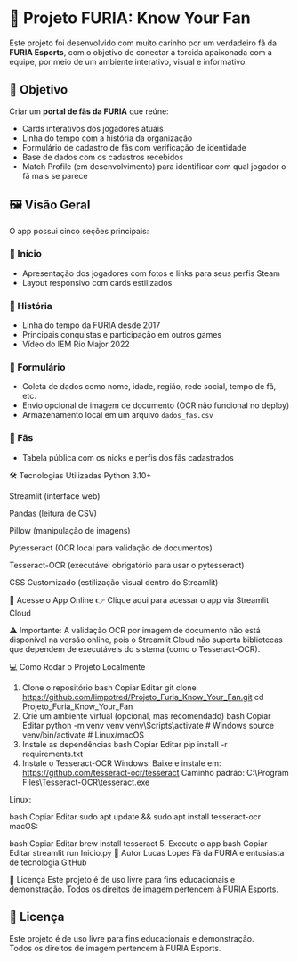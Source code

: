 # 🐾 Projeto FURIA: Know Your Fan

Este projeto foi desenvolvido com muito carinho por um verdadeiro fã da **FURIA Esports**, com o objetivo de conectar a torcida apaixonada com a equipe, por meio de um ambiente interativo, visual e informativo.


## 🎯 Objetivo

Criar um **portal de fãs da FURIA** que reúne:
- Cards interativos dos jogadores atuais
- Linha do tempo com a história da organização
- Formulário de cadastro de fãs com verificação de identidade
- Base de dados com os cadastros recebidos
- Match Profile (em desenvolvimento) para identificar com qual jogador o fã mais se parece


## 🖼️ Visão Geral

O app possui cinco seções principais:

### 🔸 Início
- Apresentação dos jogadores com fotos e links para seus perfis Steam
- Layout responsivo com cards estilizados

### 🔸 História
- Linha do tempo da FURIA desde 2017
- Principais conquistas e participação em outros games
- Vídeo do IEM Rio Major 2022

### 🔸 Formulário
- Coleta de dados como nome, idade, região, rede social, tempo de fã, etc.
- Envio opcional de imagem de documento (OCR não funcional no deploy)
- Armazenamento local em um arquivo `dados_fas.csv`

### 🔸 Fãs
- Tabela pública com os nicks e perfis dos fãs cadastrados


🛠️ Tecnologias Utilizadas
Python 3.10+

Streamlit (interface web)

Pandas (leitura de CSV)

Pillow (manipulação de imagens)

Pytesseract (OCR local para validação de documentos)

Tesseract-OCR (executável obrigatório para usar o pytesseract)

CSS Customizado (estilização visual dentro do Streamlit)

🚀 Acesse o App Online
👉 Clique aqui para acessar o app via Streamlit Cloud

⚠️ Importante: A validação OCR por imagem de documento não está disponível na versão online, pois o Streamlit Cloud não suporta bibliotecas que dependem de executáveis do sistema (como o Tesseract-OCR).

💻 Como Rodar o Projeto Localmente
1. Clone o repositório
bash
Copiar
Editar
git clone https://github.com/limpotred/Projeto_Furia_Know_Your_Fan.git
cd Projeto_Furia_Know_Your_Fan
2. Crie um ambiente virtual (opcional, mas recomendado)
bash
Copiar
Editar
python -m venv venv
venv\Scripts\activate   # Windows
source venv/bin/activate  # Linux/macOS
3. Instale as dependências
bash
Copiar
Editar
pip install -r requirements.txt
4. Instale o Tesseract-OCR
Windows:
Baixe e instale em: https://github.com/tesseract-ocr/tesseract
Caminho padrão: C:\Program Files\Tesseract-OCR\tesseract.exe

Linux:

bash
Copiar
Editar
sudo apt update && sudo apt install tesseract-ocr
macOS:

bash
Copiar
Editar
brew install tesseract
5. Execute o app
bash
Copiar
Editar
streamlit run Inicio.py
🧠 Autor
Lucas Lopes
Fã da FURIA e entusiasta de tecnologia
GitHub

📌 Licença
Este projeto é de uso livre para fins educacionais e demonstração.
Todos os direitos de imagem pertencem à FURIA Esports.

## 📌 Licença

Este projeto é de uso livre para fins educacionais e demonstração.  
Todos os direitos de imagem pertencem à FURIA Esports.
